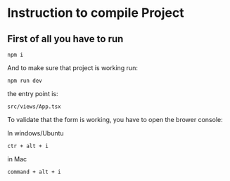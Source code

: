 # Instruction to compile Project

## First of all you have to run 

```
npm i
```

And to make sure that project is working run:
```
npm run dev
```
the entry point is: 
```
src/views/App.tsx
```


To validate that the form is working, you have to open the brower console:

In windows/Ubuntu
```
ctr + alt + i
```
in Mac
```
command + alt + i
```

